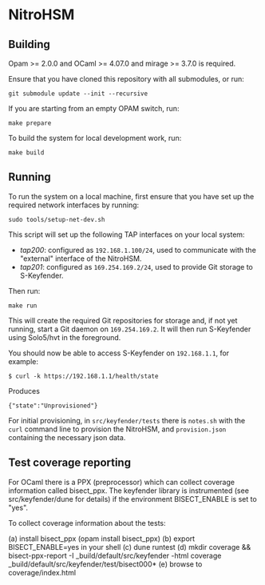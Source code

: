 # NitroHSM

## Building

Opam >= 2.0.0 and OCaml >= 4.07.0 and mirage >= 3.7.0 is required.

Ensure that you have cloned this repository with all submodules, or run:

```
git submodule update --init --recursive
```

If you are starting from an empty OPAM switch, run:

```
make prepare
```

To build the system for local development work, run:

```
make build
```

## Running

To run the system on a local machine, first ensure that you have set up the required network interfaces by running:

```
sudo tools/setup-net-dev.sh
```

This script will set up the following TAP interfaces on your local system:

- _tap200_: configured as `192.168.1.100/24`, used to communicate with the "external" interface of the NitroHSM.
- _tap201_: configured as `169.254.169.2/24`, used to provide Git storage to S-Keyfender.

Then run:

```
make run
```

This will create the required Git repositories for storage and, if not yet running, start a Git daemon on `169.254.169.2`. It will then run S-Keyfender using Solo5/hvt in the foreground.

You should now be able to access S-Keyfender on `192.168.1.1`, for example:

```
$ curl -k https://192.168.1.1/health/state
```

Produces

```
{"state":"Unprovisioned"}
```

For initial provisioning, in `src/keyfender/tests` there is `notes.sh` with the `curl` command line to provision the NitroHSM, and `provision.json` containing the necessary json data.

## Test coverage reporting

For OCaml there is a PPX (preprocessor) which can collect coverage information called bisect_ppx. The keyfender library is instrumented (see src/keyfender/dune for details) if the environment BISECT_ENABLE is set to "yes".

To collect coverage information about the tests:

(a) install bisect_ppx (opam install bisect_ppx)
(b) export BISECT_ENABLE=yes in your shell
(c) dune runtest
(d) mkdir coverage && bisect-ppx-report -I _build/default/src/keyfender -html coverage _build/default/src/keyfender/test/bisect000*
(e) browse to coverage/index.html
